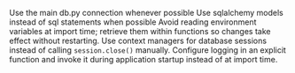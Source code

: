 Use the main db.py connection whenever possible
Use sqlalchemy models instead of sql statements when possible
Avoid reading environment variables at import time; retrieve them within functions so changes take effect without restarting.
Use context managers for database sessions instead of calling ``session.close()`` manually.
Configure logging in an explicit function and invoke it during application startup instead of at import time.
